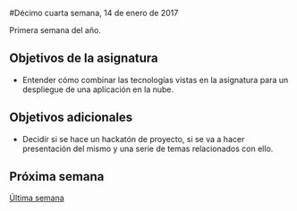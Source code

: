 #Décimo cuarta semana, 14 de enero de 2017

Primera semana del año. 

## Objetivos de la asignatura

* Entender cómo combinar las tecnologías vistas en la asignatura para un despliegue de una aplicación en la nube.

## Objetivos adicionales

* Decidir si se hace un hackatón de proyecto, si se va a hacer presentación del mismo y una serie de temas relacionados con ello.


## Próxima semana

[Última semana](15-semana.md)
